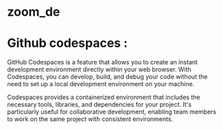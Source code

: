 # zoom_de

# Github codespaces :
GitHub Codespaces is a feature that allows you to create an instant development environment directly within your web browser. With Codespaces, you can develop, build, and debug your code without the need to set up a local development environment on your machine.

Codespaces provides a containerized environment that includes the necessary tools, libraries, and dependencies for your project. It's particularly useful for collaborative development, enabling team members to work on the same project with consistent environments.